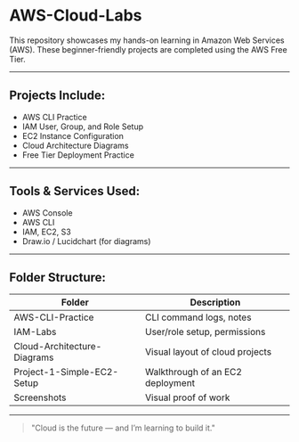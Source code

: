 # AWS-Cloud-Labs
This repository showcases my hands-on learning in Amazon Web Services (AWS). These beginner-friendly projects are completed using the AWS Free Tier.

---

## Projects Include:
- AWS CLI Practice  
- IAM User, Group, and Role Setup  
- EC2 Instance Configuration  
- Cloud Architecture Diagrams  
- Free Tier Deployment Practice

---

## Tools & Services Used:
- AWS Console  
- AWS CLI  
- IAM, EC2, S3  
- Draw.io / Lucidchart (for diagrams)  

---

## Folder Structure:
| Folder | Description |
|--------|-------------|
| AWS-CLI-Practice | CLI command logs, notes |
| IAM-Labs | User/role setup, permissions |
| Cloud-Architecture-Diagrams | Visual layout of cloud projects |
| Project-1-Simple-EC2-Setup | Walkthrough of an EC2 deployment |
| Screenshots | Visual proof of work |

---

> "Cloud is the future — and I’m learning to build it."

